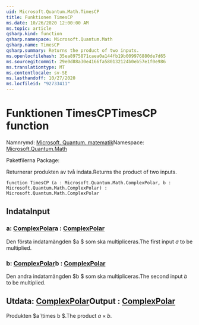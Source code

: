 ```yaml
---
uid: Microsoft.Quantum.Math.TimesCP
title: Funktionen TimesCP
ms.date: 10/26/2020 12:00:00 AM
ms.topic: article
qsharp.kind: function
qsharp.namespace: Microsoft.Quantum.Math
qsharp.name: TimesCP
qsharp.summary: Returns the product of two inputs.
ms.openlocfilehash: 35ea8975871caea0a144fb19b009976880de7d65
ms.sourcegitcommit: 29e0d88a30e4166fa580132124b0eb57e1f0e986
ms.translationtype: MT
ms.contentlocale: sv-SE
ms.lasthandoff: 10/27/2020
ms.locfileid: "92733411"
---
```

# <a name="timescp-function"></a><span data-ttu-id="e5e69-102">Funktionen TimesCP</span><span class="sxs-lookup"><span data-stu-id="e5e69-102">TimesCP function</span></span>

<span data-ttu-id="e5e69-103">Namnrymd: [Microsoft. Quantum. matematik](xref:Microsoft.Quantum.Math)</span><span class="sxs-lookup"><span data-stu-id="e5e69-103">Namespace: [Microsoft.Quantum.Math](xref:Microsoft.Quantum.Math)</span></span>

<span data-ttu-id="e5e69-104">Paketfilerna [](https://nuget.org/packages/)</span><span class="sxs-lookup"><span data-stu-id="e5e69-104">Package: [](https://nuget.org/packages/)</span></span>


<span data-ttu-id="e5e69-105">Returnerar produkten av två indata.</span><span class="sxs-lookup"><span data-stu-id="e5e69-105">Returns the product of two inputs.</span></span>

```qsharp
function TimesCP (a : Microsoft.Quantum.Math.ComplexPolar, b : Microsoft.Quantum.Math.ComplexPolar) : Microsoft.Quantum.Math.ComplexPolar
```


## <a name="input"></a><span data-ttu-id="e5e69-106">Indata</span><span class="sxs-lookup"><span data-stu-id="e5e69-106">Input</span></span>

### <a name="a--complexpolar"></a><span data-ttu-id="e5e69-107">a: [ComplexPolar](xref:Microsoft.Quantum.Math.ComplexPolar)</span><span class="sxs-lookup"><span data-stu-id="e5e69-107">a : [ComplexPolar](xref:Microsoft.Quantum.Math.ComplexPolar)</span></span>

<span data-ttu-id="e5e69-108">Den första indatamängden $a $ som ska multipliceras.</span><span class="sxs-lookup"><span data-stu-id="e5e69-108">The first input $a$ to be multiplied.</span></span>


### <a name="b--complexpolar"></a><span data-ttu-id="e5e69-109">b: [ComplexPolar](xref:Microsoft.Quantum.Math.ComplexPolar)</span><span class="sxs-lookup"><span data-stu-id="e5e69-109">b : [ComplexPolar](xref:Microsoft.Quantum.Math.ComplexPolar)</span></span>

<span data-ttu-id="e5e69-110">Den andra indatamängden $b $ som ska multipliceras.</span><span class="sxs-lookup"><span data-stu-id="e5e69-110">The second input $b$ to be multiplied.</span></span>



## <a name="output--complexpolar"></a><span data-ttu-id="e5e69-111">Utdata: [ComplexPolar](xref:Microsoft.Quantum.Math.ComplexPolar)</span><span class="sxs-lookup"><span data-stu-id="e5e69-111">Output : [ComplexPolar](xref:Microsoft.Quantum.Math.ComplexPolar)</span></span>

<span data-ttu-id="e5e69-112">Produkten $a \times b $.</span><span class="sxs-lookup"><span data-stu-id="e5e69-112">The product $a \times b$.</span></span>